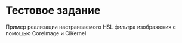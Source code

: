 # Тестовое задание

Пример реализации настраиваемого HSL фильтра изображения с помощью CoreImage и CiKernel
